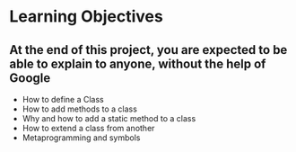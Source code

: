 # Learning Objectives

## At the end of this project, you are expected to be able to explain to anyone, without the help of Google

- How to define a Class
- How to add methods to a class
- Why and how to add a static method to a class
- How to extend a class from another
- Metaprogramming and symbols
